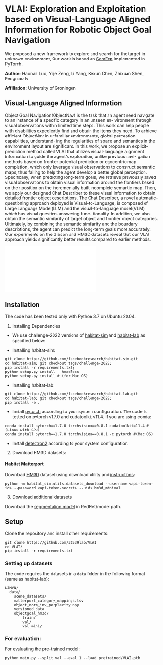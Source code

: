 # VLAI: Exploration and Exploitation based on Visual-Language Aligned Information for Robotic Object Goal Navigation

We proposed a new framework to explore and search for the target in unknown environment, Our work is based on [SemExp](https://github.com/devendrachaplot/Object-Goal-Navigation) implemented in PyTorch.

**Author:** Haonan Luo, Yijie Zeng, Li Yang, Kexun Chen, Zhixuan Shen, Fengmao lv

**Affiliation:** University of Groningen

## Visual-Language Aligned Information

Object Goal Navigation(ObjectNav) is the task that an agent need navigate to an instance of a specific category in an unseen en-
vironment through visual observations within limited time steps. This work can help people with disabilities expediently find and
obtain the items they need. To achieve efficient ObjectNav in unfamiliar environments, global perception capabilities, understand-
ing the regularities of space and semantics in the environment layout are significant. In this work, we propose an explicit-prediction
method called VLAI that utilizes visual-language alignment information to guide the agent’s exploration, unlike previous navi-
gation methods based on frontier potential prediction or egocentric map completion, which only leverage visual observations to
construct semantic maps, thus failing to help the agent develop a better global perception. Specifically, when predicting long-term
goals, we retrieve previously saved visual observations to obtain visual information around the frontiers based on their position on
the incrementally built incomplete semantic map. Then, we apply our designed Chat Describer to these visual information to obtain
detailed frontier object descriptions. The Chat Describer, a novel automatic-questioning approach deployed in Visual-to-Language,
is composed of Large Language Model(LLM) and the visual-to-language model(VLM), which has visual question-answering func-
tionality. In addition, we also obtain the semantic similarity of target object and frontier object categories. Ultimately, by combining
the semantic similarity and the boundary descriptions, the agent can predict the long-term goals more accurately. Our experiments
on the Gibson and HM3D datasets reveal that our VLAI approach yields significantly better results compared to earlier methods.

![image-20200706200822807](frame.pdf)

<!-- ## Requirements

- Ubuntu 20.04
- Python 3.8
- [habitat-lab](https://github.com/facebookresearch/habitat-lab) -->

## Installation

The code has been tested only with Python 3.7 on Ubuntu 20.04.

1. Installing Dependencies
- We use challenge-2022 versions of [habitat-sim](https://github.com/facebookresearch/habitat-sim) and [habitat-lab](https://github.com/facebookresearch/habitat-lab) as specified below:

- Installing habitat-sim:
```
git clone https://github.com/facebookresearch/habitat-sim.git
cd habitat-sim; git checkout tags/challenge-2022; 
pip install -r requirements.txt; 
python setup.py install --headless
python setup.py install # (for Mac OS)
```

- Installing habitat-lab:
```
git clone https://github.com/facebookresearch/habitat-lab.git
cd habitat-lab; git checkout tags/challenge-2022; 
pip install -e .
```

- Install [pytorch](https://pytorch.org/) according to your system configuration. The code is tested on pytorch v1.7.0 and cudatoolkit v11.4. If you are using conda:
```
conda install pytorch==1.7.0 torchvision==0.8.1 cudatoolkit=11.4 #(Linux with GPU)
conda install pytorch==1.7.0 torchvision==0.8.1 -c pytorch #(Mac OS)
```

- Install [detectron2](https://github.com/facebookresearch/detectron2/) according to your system configuration. 

2. Download HM3D datasets:

#### Habitat Matterport
Download [HM3D](https://aihabitat.org/datasets/hm3d/) dataset using download utility and [instructions](https://github.com/facebookresearch/habitat-sim/blob/089f6a41474f5470ca10222197c23693eef3a001/datasets/HM3D.md):
```
python -m habitat_sim.utils.datasets_download --username <api-token-id> --password <api-token-secret> --uids hm3d_minival
```

3. Download additional datasets

Download the [segmentation model](https://drive.google.com/file/d/1U0dS44DIPZ22nTjw0RfO431zV-lMPcvv/view?usp=share_link) in RedNet/model path.


## Setup
Clone the repository and install other requirements:
```
git clone https://github.com/31539lab/VLAI
cd VLAI/
pip install -r requirements.txt
```

### Setting up datasets
The code requires the datasets in a `data` folder in the following format (same as habitat-lab):
```
L3MVN/
  data/
    scene_datasets/
    matterport_category_mappings.tsv
    object_norm_inv_perplexity.npy
    versioned_data
    objectgoal_hm3d/
        train/
        val/
        val_mini/
```


### For evaluation: 
For evaluating the pre-trained model:
```
python main.py --split val --eval 1 --load pretrained/VLAI.pth
```
